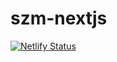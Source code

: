 ﻿# szm-nextjs
[![Netlify Status](https://api.netlify.com/api/v1/badges/0a7b0657-0cf8-4797-8f17-1bfa5223e122/deploy-status)](https://app.netlify.com/sites/super-zen-machine/deploys)
